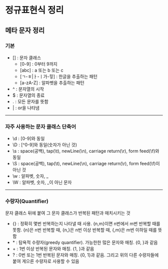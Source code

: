 # 정규표현식 정리

## 메타 문자 정리

### 기본

- [] : 문자 클래스
  - [0-9] : 0부터 9까지
  - [abc] : a 또는 b 또는 c
  - [ㄱ-ㅎ|ㅏ-ㅣ가-힣] : 한글을 추출하는 패턴
  - [a-zA-Z] : 알파벳을 추출하는 패턴
- ^ : 문자열의 시작
- $ : 문자열의 종료
- . : 모든 문자를 뜻함
- | : or을 나타냄

---

### 자주 사용하는 문자 클래스 단축어

- \d : [0-9]와 동일
- \D : [^0-9]와 동일(숫자가 아닌 것)
- \s : space(공백), tap(\t), newLine(\n), carriage return(\r), form feed(\f)와 동일
- \S : space(공백), tap(\t), newLine(\n), carriage return(\r), form feed(\f)이 아닌 것
- \w : 알파벳, 숫자, _
- \W : 알파벳, 숫자, _이 아닌 문자

---

### 수량자(Quantifier)

문자 클래스 뒤에 붙여 그 문자 클래스가 반복된 패턴과 매치시키는 것

- {} : 정확히 몇번 반복하는지 나타낼 때 사용. {n,m}이면 n번에서 m번 반복할 때를 똣함. {n}은 n번 반복할 때, {n,}은 n번 이상 반복할 때, {,m}은 m번 이하일 때를 뜻함
- \* : 탐욕적 수량자(greedy quantifier). 가능한한 많은 문자와 매칭. {0, }과 같음
- \+ : 1번 이상 반복된 문자와 매칭. {1, }과 같음
- ? : 0번 또는 1번 반복된 문자와 매칭. {0, 1}과 같음. 그리고 위의 다른 수량자들에 붙여 게으른 수량자로 사용할 수 있음
